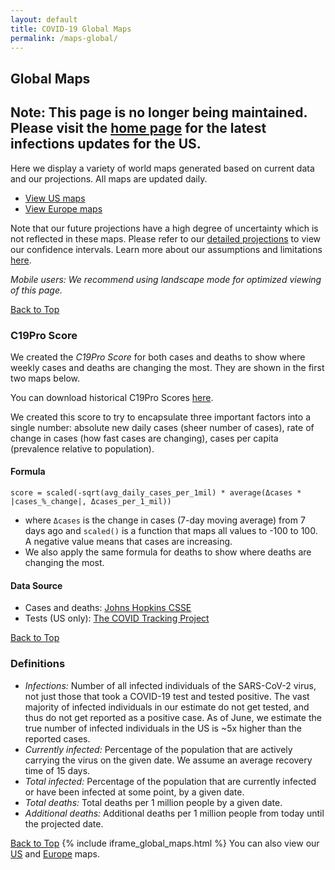 ```yaml
---
layout: default
title: COVID-19 Global Maps
permalink: /maps-global/
---
```


## Global Maps

## Note: This page is no longer being maintained. Please visit the [home page](/) for the latest infections updates for the US.

Here we display a variety of world maps generated based on current data and our projections. All maps are updated daily.

* [View US maps](/maps)
* [View Europe maps](/maps-europe)

Note that our future projections have a high degree of uncertainty which is not reflected in these maps. Please refer to our [detailed projections](/#view-projections) to view our confidence intervals. Learn more about our assumptions and limitations [here](/about/#assumptions).

*Mobile users: We recommend using landscape mode for optimized viewing of this page.*

[Back to Top](#top)

### C19Pro Score

We created the *C19Pro Score* for both cases and deaths to show where weekly cases and deaths are changing the most. They are shown in the first two maps below.

You can download historical C19Pro Scores [here](https://github.com/youyanggu/covid19_projections/tree/master/c19pro_score).

We created this score to try to encapsulate three important factors into a single number: absolute new daily cases (sheer number of cases), rate of change in cases (how fast cases are changing), cases per capita (prevalence relative to population).

#### Formula

```score = scaled(-sqrt(avg_daily_cases_per_1mil) * average(Δcases * |cases_%_change|, Δcases_per_1_mil))```

- where `Δcases` is the change in cases (7-day moving average) from 7 days ago and `scaled()` is a function that maps all values to -100 to 100. A negative value means that cases are increasing.
- We also apply the same formula for deaths to show where deaths are changing the most.

#### Data Source

- Cases and deaths: [Johns Hopkins CSSE](https://github.com/CSSEGISandData/COVID-19/tree/master/csse_covid_19_data/csse_covid_19_time_series)
- Tests (US only): [The COVID Tracking Project](https://covidtracking.com/)

[Back to Top](#top)

### Definitions
- *Infections:* Number of all infected individuals of the SARS-CoV-2 virus, not just those that took a COVID-19 test and tested positive. The vast majority of infected individuals in our estimate do not get tested, and thus do not get reported as a positive case. As of June, we estimate the true number of infected individuals in the US is ~5x higher than the reported cases.
- *Currently infected:* Percentage of the population that are actively carrying the virus on the given date. We assume an average recovery time of 15 days.
- *Total infected:* Percentage of the population that are currently infected or have been infected at some point, by a given date.
- *Total deaths:* Total deaths per 1 million people by a given date.
- *Additional deaths:* Additional deaths per 1 million people from today until the projected date.

[Back to Top](#top)
{% include iframe_global_maps.html %}
You can also view our [US](/maps) and [Europe](/maps-europe) maps.
